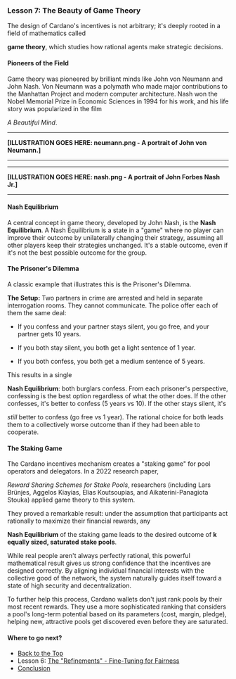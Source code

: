 ### Lesson 7: The Beauty of Game Theory

The design of Cardano's incentives is not arbitrary; it's deeply rooted in a field of mathematics called

**game theory**, which studies how rational agents make strategic decisions.

#### **Pioneers of the Field**

Game theory was pioneered by brilliant minds like John von Neumann and John Nash. Von Neumann was a polymath who made major contributions to the Manhattan Project and modern computer architecture. Nash won the Nobel Memorial Prize in Economic Sciences in 1994 for his work, and his life story was popularized in the film

*A Beautiful Mind*.

---

**\[ILLUSTRATION GOES HERE: neumann.png \- A portrait of John von Neumann.\]**

---

---

**\[ILLUSTRATION GOES HERE: nash.png \- A portrait of John Forbes Nash Jr.\]**

---

#### **Nash Equilibrium**

A central concept in game theory, developed by John Nash, is the **Nash Equilibrium**. A Nash Equilibrium is a state in a "game" where no player can improve their outcome by unilaterally changing their strategy, assuming all other players keep their strategies unchanged. It's a stable outcome, even if it's not the best possible outcome for the group.

#### **The Prisoner's Dilemma**

A classic example that illustrates this is the Prisoner's Dilemma.

**The Setup:** Two partners in crime are arrested and held in separate interrogation rooms. They cannot communicate. The police offer each of them the same deal:

* If you confess and your partner stays silent, you go free, and your partner gets 10 years.

* If you both stay silent, you both get a light sentence of 1 year.

* If you both confess, you both get a medium sentence of 5 years.

This results in a single

**Nash Equilibrium**: both burglars confess. From each prisoner's perspective, confessing is the best option regardless of what the other does. If the other confesses, it's better to confess (5 years vs 10). If the other stays silent, it's

*still* better to confess (go free vs 1 year). The rational choice for both leads them to a collectively worse outcome than if they had been able to cooperate.

#### **The Staking Game**

The Cardano incentives mechanism creates a "staking game" for pool operators and delegators. In a 2022 research paper,

*Reward Sharing Schemes for Stake Pools*, researchers (including Lars Brünjes, Aggelos Kiayias, Elias Koutsoupias, and Aikaterini-Panagiota Stouka) applied game theory to this system.

They proved a remarkable result: under the assumption that participants act rationally to maximize their financial rewards, any

**Nash Equilibrium** of the staking game leads to the desired outcome of **k equally sized, saturated stake pools**.

While real people aren't always perfectly rational, this powerful mathematical result gives us strong confidence that the incentives are designed correctly. By aligning individual financial interests with the collective good of the network, the system naturally guides itself toward a state of high security and decentralization.

To further help this process, Cardano wallets don't just rank pools by their most recent rewards. They use a more sophisticated ranking that considers a pool's long-term potential based on its parameters (cost, margin, pledge), helping new, attractive pools get discovered even before they are saturated.

#### **Where to go next?**

* [Back to the Top](Incentives.md)
* Lesson 6: [The "Refinements" \- Fine-Tuning for Fairness](lesson-6.md)
* [Conclusion](Conclusion.md)
